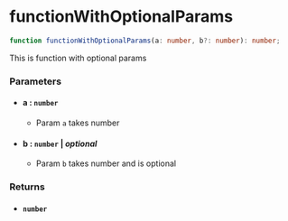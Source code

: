 # functionWithOptionalParams

```typescript
function functionWithOptionalParams(a: number, b?: number): number;
```

This is function with optional params

### Parameters

- #### **a** : `number`

  - Param `a` takes number

- #### **b** : `number` | _optional_

  - Param `b` takes number and is optional

### Returns

- #### `number`
